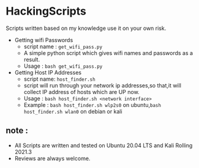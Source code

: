 # HackingScripts
Scripts written based on my knowledge use it on your own risk.

- Getting wifi Passwords
    - script name : `get_wifi_pass.py`
    - A simple python script which gives wifi names and passwords as a result.
    - Usage : `bash get_wifi_pass.py`
- Getting Host IP Addresses
    - script name: `host_finder.sh`
    - script will run through your network ip addresses,so that,it will collect IP address of hosts which are UP now.
    - Usage : `bash host_finder.sh <network interface>`
    - Example : `bash host_finder.sh wlp2s0` on ubuntu,`bash host_finder.sh wlan0` on debian or kali
    
    
## note :
- All Scripts are written and tested on Ubuntu 20.04 LTS and Kali Rolling 2021.3  
- Reviews are always welcome.


